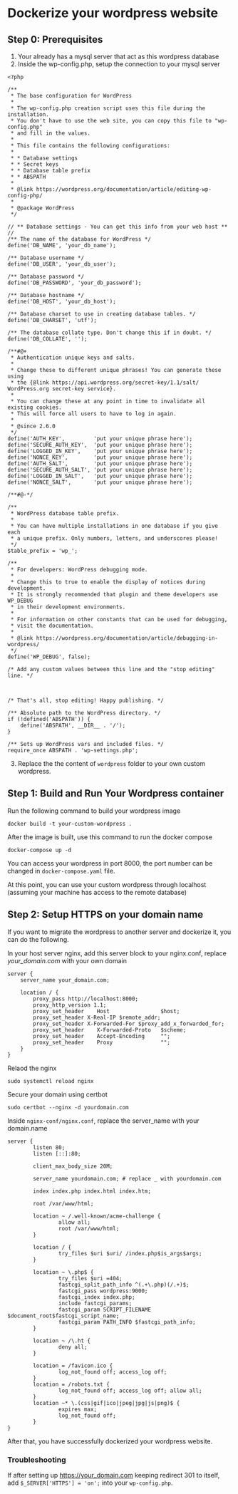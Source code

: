 # Dockerize your wordpress website

## Step 0: Prerequisites

1. Your already has a mysql server that act as this wordpress database
2. Inside the wp-config.php, setup the connection to your mysql server

```
<?php

/**
 * The base configuration for WordPress
 *
 * The wp-config.php creation script uses this file during the installation.
 * You don't have to use the web site, you can copy this file to "wp-config.php"
 * and fill in the values.
 *
 * This file contains the following configurations:
 *
 * * Database settings
 * * Secret keys
 * * Database table prefix
 * * ABSPATH
 *
 * @link https://wordpress.org/documentation/article/editing-wp-config-php/
 *
 * @package WordPress
 */

// ** Database settings - You can get this info from your web host ** //
/** The name of the database for WordPress */
define('DB_NAME', 'your_db_name');

/** Database username */
define('DB_USER', 'your_db_user');

/** Database password */
define('DB_PASSWORD', 'your_db_password');

/** Database hostname */
define('DB_HOST', 'your_db_host');

/** Database charset to use in creating database tables. */
define('DB_CHARSET', 'utf');

/** The database collate type. Don't change this if in doubt. */
define('DB_COLLATE', '');

/**#@+
 * Authentication unique keys and salts.
 *
 * Change these to different unique phrases! You can generate these using
 * the {@link https://api.wordpress.org/secret-key/1.1/salt/ WordPress.org secret-key service}.
 *
 * You can change these at any point in time to invalidate all existing cookies.
 * This will force all users to have to log in again.
 *
 * @since 2.6.0
 */
define('AUTH_KEY',         'put your unique phrase here');
define('SECURE_AUTH_KEY',  'put your unique phrase here');
define('LOGGED_IN_KEY',    'put your unique phrase here');
define('NONCE_KEY',        'put your unique phrase here');
define('AUTH_SALT',        'put your unique phrase here');
define('SECURE_AUTH_SALT', 'put your unique phrase here');
define('LOGGED_IN_SALT',   'put your unique phrase here');
define('NONCE_SALT',       'put your unique phrase here');

/**#@-*/

/**
 * WordPress database table prefix.
 *
 * You can have multiple installations in one database if you give each
 * a unique prefix. Only numbers, letters, and underscores please!
 */
$table_prefix = 'wp_';

/**
 * For developers: WordPress debugging mode.
 *
 * Change this to true to enable the display of notices during development.
 * It is strongly recommended that plugin and theme developers use WP_DEBUG
 * in their development environments.
 *
 * For information on other constants that can be used for debugging,
 * visit the documentation.
 *
 * @link https://wordpress.org/documentation/article/debugging-in-wordpress/
 */
define('WP_DEBUG', false);

/* Add any custom values between this line and the "stop editing" line. */



/* That's all, stop editing! Happy publishing. */

/** Absolute path to the WordPress directory. */
if (!defined('ABSPATH')) {
    define('ABSPATH', __DIR__ . '/');
}

/** Sets up WordPress vars and included files. */
require_once ABSPATH . 'wp-settings.php';

```

3. Replace the the content of `wordpress` folder to your own custom wordpress.

## Step 1: Build and Run Your Wordpress container

Run the following command to build your wordpress image

```
docker build -t your-custom-wordpress .
```

After the image is built, use this command to run the docker compose

```
docker-compose up -d
```

You can access your wordpress in port 8000, the port number can be changed in `docker-compose.yaml` file.

At this point, you can use your custom wordpress through localhost (assuming your machine has access to the remote database)

## Step 2: Setup HTTPS on your domain name

If you want to migrate the wordpress to another server and dockerize it, you can do the following.

In your host server nginx, add this server block to your nginx.conf, replace _your_domain.com_ with your own domain

```
server {
    server_name your_domain.com;

    location / {
        proxy_pass http://localhost:8000;
        proxy_http_version 1.1;
        proxy_set_header    Host                $host;
        proxy_set_header X-Real-IP $remote_addr;
        proxy_set_header X-Forwarded-For $proxy_add_x_forwarded_for;
        proxy_set_header    X-Forwarded-Proto   $scheme;
        proxy_set_header    Accept-Encoding     "";
        proxy_set_header    Proxy               "";
    }
}
```

Relaod the nginx

```
sudo systemctl reload nginx
```

Secure your domain using certbot

```
sudo certbot --nginx -d yourdomain.com
```

Inside `nginx-conf/nginx.conf`, replace the server_name with your domain.name

```
server {
        listen 80;
        listen [::]:80;

        client_max_body_size 20M;

        server_name yourdomain.com; # replace _ with yourdomain.com

        index index.php index.html index.htm;

        root /var/www/html;

        location ~ /.well-known/acme-challenge {
                allow all;
                root /var/www/html;
        }

        location / {
                try_files $uri $uri/ /index.php$is_args$args;
        }

        location ~ \.php$ {
                try_files $uri =404;
                fastcgi_split_path_info ^(.+\.php)(/.+)$;
                fastcgi_pass wordpress:9000;
                fastcgi_index index.php;
                include fastcgi_params;
                fastcgi_param SCRIPT_FILENAME $document_root$fastcgi_script_name;
                fastcgi_param PATH_INFO $fastcgi_path_info;
        }

        location ~ /\.ht {
                deny all;
        }

        location = /favicon.ico {
                log_not_found off; access_log off;
        }
        location = /robots.txt {
                log_not_found off; access_log off; allow all;
        }
        location ~* \.(css|gif|ico|jpeg|jpg|js|png)$ {
                expires max;
                log_not_found off;
        }
}
```

After that, you have successfully dockerized your wordpress website.

### Troubleshooting

If after setting up https://your_domain.com keeping redirect 301 to itself, add `$_SERVER['HTTPS'] = 'on';` into your `wp-config.php`.
